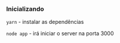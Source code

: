 ### Inicializando
`yarn` - instalar as dependências

`node app` - irá iniciar o server na porta 3000 
